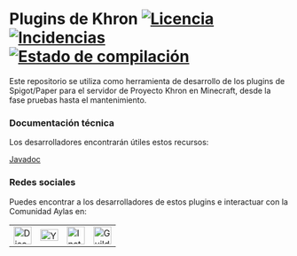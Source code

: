 # Plugins de Khron [![Licencia](https://img.shields.io/github/license/ComunidadAylas/khron-plugins.svg)](https://github.com/ComunidadAylas/khron-plugins/blob/master/LICENSE) [![Incidencias](https://img.shields.io/github/issues/ComunidadAylas/khron-plugins.svg)](https://github.com/ComunidadAylas/khron-plugins/issues) [![Estado de compilación](https://travis-ci.org/ComunidadAylas/khron-plugins.svg?branch=master)](https://travis-ci.org/ComunidadAylas/khron-plugins/builds)
Este repositorio se utiliza como herramienta de desarrollo de los plugins de Spigot/Paper para el servidor de Proyecto Khron en Minecraft, desde la fase pruebas hasta el mantenimiento.

### Documentación técnica
Los desarrolladores encontrarán útiles estos recursos:

[Javadoc](https://comunidadaylas.github.io/khron-plugins/)

### Redes sociales
Puedes encontrar a los desarrolladores de estos plugins e interactuar con la Comunidad Aylas en:

<table><tr><td><a href="https://discord.gg/RVAgQRS"><img src="https://discordapp.com/assets/e05ead6e6ebc08df9291738d0aa6986d.png" alt="Discord" width="32"></a></td><td><a href="https://www.youtube.com/channel/UC8FsOvuC6iCS2ks4nNvTH4Q"><img src="https://www.youtube.com/yt/about/media/images/brand-resources/icons/YouTube_icon_light.svg" alt="YouTube" width="32" height="21"></a></td><td><a href="https://www.instagram.com/khronminecraft/"><img src="https://instagram-brand.com/wp-content/uploads/2016/11/app-icon2.png" alt="Instagram" width="32"></a></td><td><a href="https://www.guilded.gg/Comunidad-Aylas"><img src="https://www.guilded.gg/asset/Logos/logomark/Color/Guilded_Logomark_Color.png" alt="Guilded" width="32"></a></td></tr></table>
